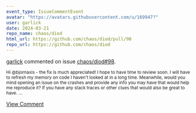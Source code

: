 ```yaml
---
event_type: IssueCommentEvent
avatar: "https://avatars.githubusercontent.com/u/169947?"
user: garlick
date: 2024-03-21
repo_name: chaos/diod
html_url: https://github.com/chaos/diod/pull/98
repo_url: https://github.com/chaos/diod
---
```


<a href='https://github.com/garlick' target='_blank'>garlick</a> commented on issue <a href='https://github.com/chaos/diod/pull/98' target='_blank'>chaos/diod#98</a>.

<small>Hi @bjornaxis - the fix is much appreciated!  I hope to have time to review soon.  I will have to refresh my memory on code I haven't looked at in a long time.  Meanwhile, would you mind opening an issue on the crashes and provide any info you may have that would help me reproduce it?  If you have any stack traces or other clues that would also be great to have....</small>

<a href='https://github.com/chaos/diod/pull/98' target='_blank'>View Comment</a>